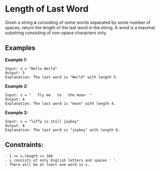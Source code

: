# Length of Last Word

Given a string **s** consisting of some words separated by some number of spaces, return the length of the last word in the string.
A word is a maximal substring consisting of non-space characters only.

## Examples

**Example 1:**
```
Input: s = "Hello World"
Output: 5
Explanation: The last word is "World" with length 5.
```

**Example 2:**
```
Input: s = "   fly me   to   the moon  "
Output: 4
Explanation: The last word is "moon" with length 4.
```

**Example 3:**
```
Input: s = "luffy is still joyboy"
Output: 6
Explanation: The last word is "joyboy" with length 6.
```

## Constraints:

```
- 1 <= s.length <= 104
- s consists of only English letters and spaces ' '.
- There will be at least one word in s.
```

